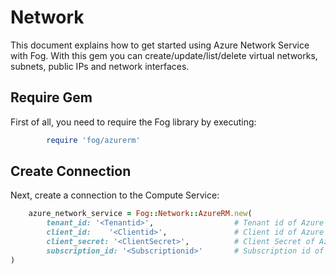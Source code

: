 # Network

This document explains how to get started using Azure Network Service with Fog. With this gem you can create/update/list/delete virtual networks, subnets, public IPs and network interfaces.

## Require Gem 

First of all, you need to require the Fog library by executing:

```ruby
        require 'fog/azurerm'
```
## Create Connection

Next, create a connection to the Compute Service:

```ruby
    azure_network_service = Fog::Network::AzureRM.new(
        tenant_id: '<Tenantid>',                  # Tenant id of Azure Active Directory Application
        client_id:    '<Clientid>',               # Client id of Azure Active Directory Application
        client_secret: '<ClientSecret>',          # Client Secret of Azure Active Directory Application
        subscription_id: '<Subscriptionid>'       # Subscription id of an Azure Account
)
```

